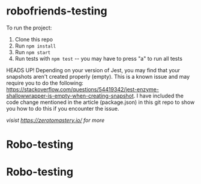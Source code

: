 # robofriends-testing

To run the project: 

1. Clone this repo
2. Run `npm install`
3. Run `npm start`
4. Run tests with `npm test` -- you may have to press "a" to run all tests

HEADS UP! Depending on your version of Jest, you may find that your snapshots aren't created properly (empty). This is a known issue and may require you to do the following: https://stackoverflow.com/questions/54419342/jest-enzyme-shallowwrapper-is-empty-when-creating-snapshot. I have included the code change mentioned in the article (package.json) in this git repo to show you how to do this if you encounter the issue.

*visist https://zerotomastery.io/ for more*
# Robo-testing
# Robo-testing
